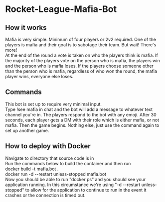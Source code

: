 # Rocket-League-Mafia-Bot

## How it works
Mafia is very simple. Minimum of four players or 2v2 required. One of the players is mafia and their goal is to sabotage their team. But wait! There's more! 
<br/>
At the end of the round a vote is taken on who the players think is mafia. If the majority of the players vote on the person who is mafia, the players win and the person who is mafia loses.
If the players choose someone other than the person who is mafia, regardless of who won the round, the mafia player wins, everyone else loses.

## Commands
This bot is set up to require very minimal input. 
<br/>
Type !see mafia in chat and the bot will add a message to whatever text channel you're in. The players respond to the bot with any emoji.
<b3/> 
After 30 seconds, each player gets a DM with their role which is either mafia, or not mafia. Then the game begins. Nothing else, just use the command again to set up another game.

## How to deploy with Docker
Navigate to directory that source code is in
<br/>
Run the commands below to build the container and then run
<br/>
docker build -t mafia.bot .
<br/>
docker run -d --restart unless-stopped mafia.bot
<br/>
Now you should be able to run "docker ps" and you should see your application running. In this circumstance we're using "-d --restart unless-stopped" to allow for the application to continue to run in the event it crashes or the connection is timed out. 



